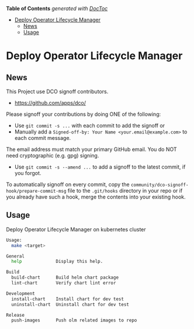 <!-- START doctoc generated TOC please keep comment here to allow auto update -->
<!-- DON'T EDIT THIS SECTION, INSTEAD RE-RUN doctoc TO UPDATE -->
**Table of Contents**  *generated with [DocToc](https://github.com/thlorenz/doctoc)*

- [Deploy Operator Lifecycle Manager](#deploy-operator-lifecycle-manager)
  - [News](#news)
  - [Usage](#usage)

<!-- END doctoc generated TOC please keep comment here to allow auto update -->

# Deploy Operator Lifecycle Manager

## News

This Project use DCO signoff contributors.
* https://github.com/apps/dco/

Please signoff your contributions by doing ONE of the following:
* Use `git commit -s ...` with each commit to add the signoff or
* Manually add a `Signed-off-by: Your Name <your.email@example.com>` to each commit message.

The email address must match your primary GitHub email. You do NOT need cryptographic (e.g. gpg) signing.
* Use `git commit -s --amend ...` to add a signoff to the latest commit, if you forgot.

To automatically signoff on every commit, copy the `community/dco-signoff-hook/prepare-commit-msg` file to the `.git/hooks` directory in your repo or if you already have such a hook, merge the contents into your existing hook.

## Usage
Deploy Operator Lifecycle Manager on kubernetes cluster

```bash
Usage:
  make <target>

General
  help             Display this help.

Build
  build-chart      Build helm chart package
  lint-chart       Verify chart lint error

Development
  install-chart    Install chart for dev test
  uninstall-chart  Uninstall chart for dev test

Release
  push-images      Push olm related images to repo
```
